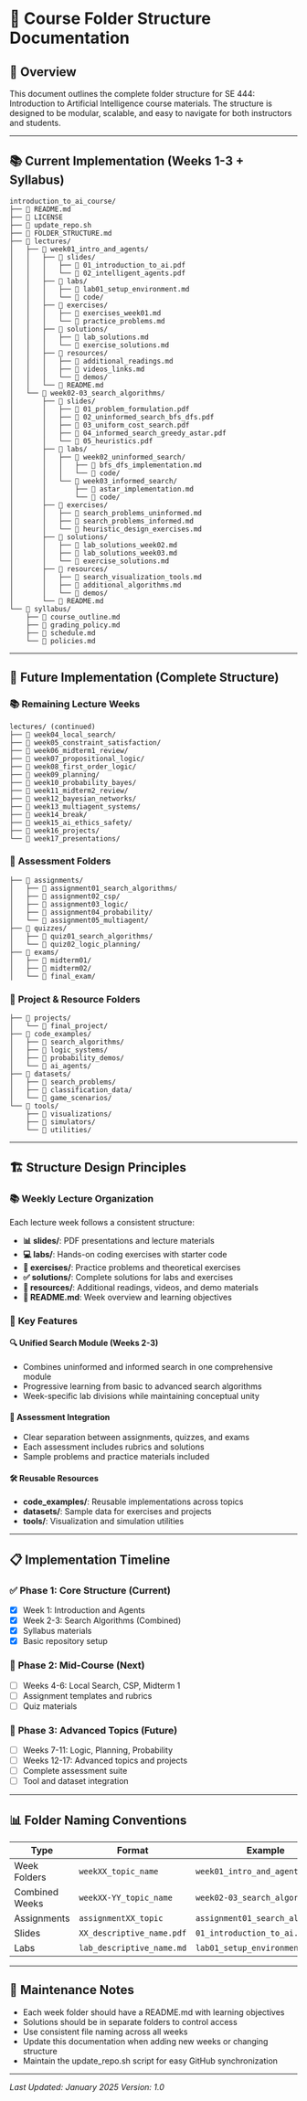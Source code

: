 # 📁 Course Folder Structure Documentation

## 🎯 Overview

This document outlines the complete folder structure for SE 444: Introduction to Artificial Intelligence course materials. The structure is designed to be modular, scalable, and easy to navigate for both instructors and students.

---

## 📚 **Current Implementation** (Weeks 1-3 + Syllabus)

```
introduction_to_ai_course/
├── 📄 README.md
├── 📄 LICENSE
├── 🔧 update_repo.sh
├── 📄 FOLDER_STRUCTURE.md
├── 📁 lectures/
│   ├── 📁 week01_intro_and_agents/
│   │   ├── 📁 slides/
│   │   │   ├── 📄 01_introduction_to_ai.pdf
│   │   │   └── 📄 02_intelligent_agents.pdf
│   │   ├── 📁 labs/
│   │   │   ├── 📄 lab01_setup_environment.md
│   │   │   └── 📁 code/
│   │   ├── 📁 exercises/
│   │   │   ├── 📄 exercises_week01.md
│   │   │   └── 📄 practice_problems.md
│   │   ├── 📁 solutions/
│   │   │   ├── 📄 lab_solutions.md
│   │   │   └── 📄 exercise_solutions.md
│   │   ├── 📁 resources/
│   │   │   ├── 📄 additional_readings.md
│   │   │   ├── 📄 videos_links.md
│   │   │   └── 📁 demos/
│   │   └── 📄 README.md
│   └── 📁 week02-03_search_algorithms/
│       ├── 📁 slides/
│       │   ├── 📄 01_problem_formulation.pdf
│       │   ├── 📄 02_uninformed_search_bfs_dfs.pdf
│       │   ├── 📄 03_uniform_cost_search.pdf
│       │   ├── 📄 04_informed_search_greedy_astar.pdf
│       │   └── 📄 05_heuristics.pdf
│       ├── 📁 labs/
│       │   ├── 📁 week02_uninformed_search/
│       │   │   ├── 📄 bfs_dfs_implementation.md
│       │   │   └── 📁 code/
│       │   └── 📁 week03_informed_search/
│       │       ├── 📄 astar_implementation.md
│       │       └── 📁 code/
│       ├── 📁 exercises/
│       │   ├── 📄 search_problems_uninformed.md
│       │   ├── 📄 search_problems_informed.md
│       │   └── 📄 heuristic_design_exercises.md
│       ├── 📁 solutions/
│       │   ├── 📄 lab_solutions_week02.md
│       │   ├── 📄 lab_solutions_week03.md
│       │   └── 📄 exercise_solutions.md
│       ├── 📁 resources/
│       │   ├── 📄 search_visualization_tools.md
│       │   ├── 📄 additional_algorithms.md
│       │   └── 📁 demos/
│       └── 📄 README.md
└── 📁 syllabus/
    ├── 📄 course_outline.md
    ├── 📄 grading_policy.md
    ├── 📄 schedule.md
    └── 📄 policies.md
```

---

## 🔮 **Future Implementation** (Complete Structure)

### 📚 **Remaining Lecture Weeks**
```
lectures/ (continued)
├── 📁 week04_local_search/
├── 📁 week05_constraint_satisfaction/
├── 📁 week06_midterm1_review/
├── 📁 week07_propositional_logic/
├── 📁 week08_first_order_logic/
├── 📁 week09_planning/
├── 📁 week10_probability_bayes/
├── 📁 week11_midterm2_review/
├── 📁 week12_bayesian_networks/
├── 📁 week13_multiagent_systems/
├── 📁 week14_break/
├── 📁 week15_ai_ethics_safety/
├── 📁 week16_projects/
└── 📁 week17_presentations/
```

### 📝 **Assessment Folders**
```
├── 📁 assignments/
│   ├── 📁 assignment01_search_algorithms/
│   ├── 📁 assignment02_csp/
│   ├── 📁 assignment03_logic/
│   ├── 📁 assignment04_probability/
│   └── 📁 assignment05_multiagent/
├── 📁 quizzes/
│   ├── 📁 quiz01_search_algorithms/
│   └── 📁 quiz02_logic_planning/
├── 📁 exams/
│   ├── 📁 midterm01/
│   ├── 📁 midterm02/
│   └── 📁 final_exam/
```

### 🚀 **Project & Resource Folders**
```
├── 📁 projects/
│   └── 📁 final_project/
├── 📁 code_examples/
│   ├── 📁 search_algorithms/
│   ├── 📁 logic_systems/
│   ├── 📁 probability_demos/
│   └── 📁 ai_agents/
├── 📁 datasets/
│   ├── 📁 search_problems/
│   ├── 📁 classification_data/
│   └── 📁 game_scenarios/
└── 📁 tools/
    ├── 📁 visualizations/
    ├── 📁 simulators/
    └── 📁 utilities/
```

---

## 🏗️ **Structure Design Principles**

### 📚 **Weekly Lecture Organization**
Each lecture week follows a consistent structure:
- **📊 slides/**: PDF presentations and lecture materials
- **💻 labs/**: Hands-on coding exercises with starter code
- **📝 exercises/**: Practice problems and theoretical exercises  
- **✅ solutions/**: Complete solutions for labs and exercises
- **📖 resources/**: Additional readings, videos, and demo materials
- **📄 README.md**: Week overview and learning objectives

### 🎯 **Key Features**

#### **🔍 Unified Search Module (Weeks 2-3)**
- Combines uninformed and informed search in one comprehensive module
- Progressive learning from basic to advanced search algorithms
- Week-specific lab divisions while maintaining conceptual unity

#### **📝 Assessment Integration**
- Clear separation between assignments, quizzes, and exams
- Each assessment includes rubrics and solutions
- Sample problems and practice materials included

#### **🛠️ Reusable Resources**
- **code_examples/**: Reusable implementations across topics
- **datasets/**: Sample data for exercises and projects  
- **tools/**: Visualization and simulation utilities

---

## 📋 **Implementation Timeline**

### ✅ **Phase 1: Core Structure** (Current)
- [x] Week 1: Introduction and Agents
- [x] Week 2-3: Search Algorithms (Combined)
- [x] Syllabus materials
- [x] Basic repository setup

### 🔄 **Phase 2: Mid-Course** (Next)
- [ ] Weeks 4-6: Local Search, CSP, Midterm 1
- [ ] Assignment templates and rubrics
- [ ] Quiz materials

### 🚀 **Phase 3: Advanced Topics** (Future)
- [ ] Weeks 7-11: Logic, Planning, Probability
- [ ] Weeks 12-17: Advanced topics and projects
- [ ] Complete assessment suite
- [ ] Tool and dataset integration

---

## 📊 **Folder Naming Conventions**

| **Type** | **Format** | **Example** |
|----------|------------|-------------|
| Week Folders | `weekXX_topic_name` | `week01_intro_and_agents` |
| Combined Weeks | `weekXX-YY_topic_name` | `week02-03_search_algorithms` |
| Assignments | `assignmentXX_topic` | `assignment01_search_algorithms` |
| Slides | `XX_descriptive_name.pdf` | `01_introduction_to_ai.pdf` |
| Labs | `lab_descriptive_name.md` | `lab01_setup_environment.md` |

---

## 🔧 **Maintenance Notes**

- Each week folder should have a README.md with learning objectives
- Solutions should be in separate folders to control access
- Use consistent file naming across all weeks
- Update this documentation when adding new weeks or changing structure
- Maintain the update_repo.sh script for easy GitHub synchronization

---

*Last Updated: January 2025*
*Version: 1.0*
